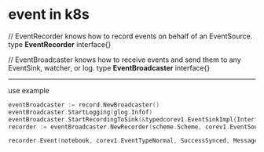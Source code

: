 # event in k8s

// EventRecorder knows how to record events on behalf of an EventSource.
type **EventRecorder** interface{}

// EventBroadcaster knows how to receive events and send them to any EventSink, watcher, or log.
type **EventBroadcaster** interface{}

------------------------------------------------------------------------------------------------
use example

```go
eventBroadcaster := record.NewBroadcaster()
eventBroadcaster.StartLogging(glog.Infof)
eventBroadcaster.StartRecordingToSink(&typedcorev1.EventSinkImpl{Interface: kubeclientset.CoreV1().Events("")})
recorder := eventBroadcaster.NewRecorder(scheme.Scheme, corev1.EventSource{Component: controllerAgentName})

recorder.Event(notebook, corev1.EventTypeNormal, SuccessSynced, MessageResourceSynced)
```